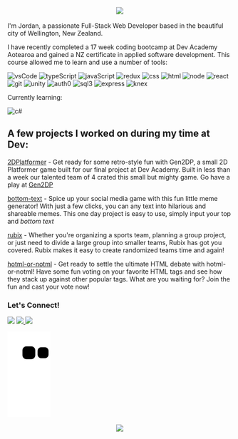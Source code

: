 <p align="center">
  <img src="https://capsule-render.vercel.app/api?text=Kia%20Ora!&animation=fadeIn&type=waving&color=gradient&height=100&customColorList=24"/>
</p>
<p>
  I'm Jordan, a passionate Full-Stack Web Developer based in the beautiful city of Wellington, New Zealand.
</p>
<p>
  I have recently completed a 17 week coding bootcamp at Dev Academy Aotearoa and gained a NZ certificate in applied software development. This course allowed me to learn and use a number of tools:
</p>

<p>
  <img height="45" width="45" src="https://cdn.jsdelivr.net/gh/devicons/devicon/icons/vscode/vscode-original.svg" alt="vsCode"/>
  <img height="45" width="45" src="https://cdn.jsdelivr.net/gh/devicons/devicon/icons/typescript/typescript-original.svg" alt="typeScript"/>
  <img height="45" width="45" src="https://cdn.jsdelivr.net/gh/devicons/devicon/icons/javascript/javascript-plain.svg" alt="javaScript"/>
  <img height="45" width="45" src="https://cdn.jsdelivr.net/gh/devicons/devicon/icons/redux/redux-original.svg" alt="redux"/>
  <img height="45" width="45" src="https://cdn.jsdelivr.net/gh/devicons/devicon/icons/css3/css3-plain-wordmark.svg" alt="css"/>
  <img height="45" width="45" src="https://cdn.jsdelivr.net/gh/devicons/devicon/icons/html5/html5-plain-wordmark.svg" alt="html"/>
  <img height="45" width="45" src="https://cdn.jsdelivr.net/gh/devicons/devicon/icons/nodejs/nodejs-plain-wordmark.svg" alt="node"/>
  <img height="45" width="45" src="https://cdn.jsdelivr.net/gh/devicons/devicon/icons/react/react-original-wordmark.svg" alt="react"/>
  <img height="45" width="45" src="https://cdn.jsdelivr.net/gh/devicons/devicon/icons/git/git-plain-wordmark.svg" alt="git"/>
  <img height="45" width="45" src="https://cdn0.iconfinder.com/data/icons/web-social-and-folder-icons/512/Unity_3D.png" alt="unity"/>
  <img height="45" width="45" src="https://cdn4.iconfinder.com/data/icons/logos-brands-5/24/auth0-512.png" alt="auth0"/>
  <img src="https://img.shields.io/badge/SQLite3-003B57.svg?style=flat-square&logo=SQLite&logoColor=white" alt="sql3"/>
  <img src="https://img.shields.io/badge/Express-000000.svg?style=flat-square&logo=Express&logoColor=white" alt="express"/>
  <img src="https://img.shields.io/badge/knex-orange?style=flat-square" alt="knex"/>


</p>

<p>
  Currently learning:
 </p>
 <p>
  <img height="45" width="45" src="https://cdn.jsdelivr.net/gh/devicons/devicon/icons/csharp/csharp-original.svg" alt="c#"/>
</p>
  
<h2>
  A few projects I worked on during my time at Dev:
</h2>

[2DPlatformer](https://github.com/jordan-bickers/2DPlatformer) - Get ready for some retro-style fun with Gen2DP, a small 2D Platformer game built for our final project at Dev Academy. Built in less than a week our talented team of 4 crated this small but mighty game. Go have a play at <a href="https://play.unity.com/mg/other/gen2dp-ea">Gen2DP</a>

[bottom-text](https://github.com/jordan-bickers/bottom-text) - Spice up your social media game with this fun little meme generator! With just a few clicks, you can any text into hilarious and shareable memes. This one day project is easy to use, simply input your top and *bottom text*

[rubix](https://github.com/jordan-bickers/rubix) - Whether you're organizing a sports team, planning a group project, or just need to divide a large group into smaller teams, Rubix has got you covered. Rubix makes it easy to create randomized teams time and again!

[hotml-or-notml](https://github.com/jordan-bickers/hotml-or-notml) - Get ready to settle the ultimate HTML debate with hotml-or-notml! Have some fun voting on your favorite HTML tags and see how they stack up against other popular tags. What are you waiting for? Join the fun and cast your vote now!
  
<h3>
  Let's Connect!
</h3>
<p>
  <a href="https://www.linkedin.com/in/jordan-bickers-184317113/"><img height="50" src="https://cdn2.iconfinder.com/data/icons/social-aquiocons/512/Aquicon-Linkedin.png"/></a> 
  <a href="https://www.instagram.com/jordan.bickers/?hl=en"><img height="50" src="https://cdn2.iconfinder.com/data/icons/social-aquiocons/512/Aquicon-Instagram.png"/>  </a>
  <a href="https://www.facebook.com/jordan.bickers.5/"><img height="50" src="https://cdn2.iconfinder.com/data/icons/social-aquiocons/512/Aquicon-Facebook.png"/></a>
</p>

![Snake animation](https://github.com/jordan-bickers/jordan-bickers/blob/output/github-contribution-grid-snake.svg)

<p align="center">
  <img src="https://capsule-render.vercel.app/api?animation=fadeIn&type=waving&color=gradient&height=100&customColorList=24"/>
</p>



